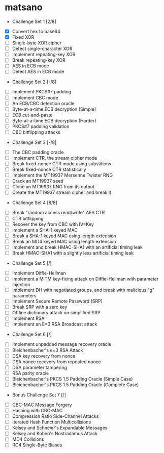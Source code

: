 # matsano

  * Challenge Set 1 [2/8]
   - [X] Convert hex to base64
   - [X] Fixed XOR
   - [ ] Single-byte XOR cipher
   - [ ] Detect single-character XOR
   - [ ] Implement repeating-key XOR
   - [ ] Break repeating-key XOR
   - [ ] AES in ECB mode
   - [ ] Detect AES in ECB mode
  * Challenge Set 2 [-/8]
   - [ ] Implement PKCS#7 padding
   - [ ] Implement CBC mode
   - [ ] An ECB/CBC detection oracle
   - [ ] Byte-at-a-time ECB decryption (Simple)
   - [ ] ECB cut-and-paste
   - [ ] Byte-at-a-time ECB decryption (Harder)
   - [ ] PKCS#7 padding validation
   - [ ] CBC bitflipping attacks
  * Challenge Set 3 [-/8]
   - [ ] The CBC padding oracle
   - [ ] Implement CTR, the stream cipher mode
   - [ ] Break fixed-nonce CTR mode using substitions
   - [ ] Break fixed-nonce CTR statistically
   - [ ] Implement the MT19937 Mersenne Twister RNG
   - [ ] Crack an MT19937 seed
   - [ ] Clone an MT19937 RNG from its output
   - [ ] Create the MT19937 stream cipher and break it
  * Challenge Set 4 [8/8]
   - [ ] Break "random access read/write" AES CTR
   - [ ] CTR bitflipping
   - [ ] Recover the key from CBC with IV=Key
   - [ ] Implement a SHA-1 keyed MAC
   - [ ] Break a SHA-1 keyed MAC using length extension
   - [ ] Break an MD4 keyed MAC using length extension
   - [ ] Implement and break HMAC-SHA1 with an artificial timing leak
   - [ ] Break HMAC-SHA1 with a slightly less artificial timing leak
  * Challenge Set 5 [/]
   - [ ] Implement Diffie-Hellman
   - [ ] Implement a MITM key-fixing attack on Diffie-Hellman with parameter injection
   - [ ] Implement DH with negotiated groups, and break with malicious "g" parameters
   - [ ] Implement Secure Remote Password (SRP)
   - [ ] Break SRP with a zero key
   - [ ] Offline dictionary attack on simplified SRP
   - [ ] Implement RSA
   - [ ] Implement an E=3 RSA Broadcast attack
  * Challenge Set 6 [/]
   - [ ] Implement unpadded message recovery oracle
   - [ ] Bleichenbacher's e=3 RSA Attack
   - [ ] DSA key recovery from nonce
   - [ ] DSA nonce recovery from repeated nonce
   - [ ] DSA parameter tampering
   - [ ] RSA parity oracle
   - [ ] Bleichenbacher's PKCS 1.5 Padding Oracle (Simple Case)
   - [ ] Bleichenbacher's PKCS 1.5 Padding Oracle (Complete Case)
  * Bonus Challenge Set 7 [/]
   - [ ] CBC-MAC Message Forgery
   - [ ] Hashing with CBC-MAC
   - [ ] Compression Ratio Side-Channel Attacks
   - [ ] Iterated Hash Function Multicollisions
   - [ ] Kelsey and Schneier's Expandable Messages
   - [ ] Kelsey and Kohno's Nostradamus Attack
   - [ ] MD4 Collisions
   - [ ] RC4 Single-Byte Biases
